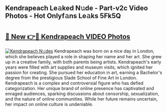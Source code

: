 ## Kendrapeach Le𝚊ked N𝚞de - Part-v2c Video Photos - Hot Onlyf𝚊ns Le𝚊ks 5Fk5Q

# <h2><a href="http://ab11402.deff.icu/?id=Kendrapeach">🔗 New 👉🔴 Kendrapeach VIDEO Photos</a></h2>

[![Kendrapeach N𝚞des](https://i.imgur.com/rIISA9y.gif)](http://ab11402.deff.icu/?id=Kendrapeach)
Kendrapeach was born on a nice day in London, which she believes played a role in shaping her name and her art. She grew up in a creative family, with both parents being artists. Kendrapeach's early years were filled with art supplies and museum visits, which ignited her passion for creating. She pursued her education in art, earning a Bachelor's degree from the prestigious Slade School of Fine Art in London. Kendrapeach is a complex and controversial figure who has defied categorization. Her unique brand of online presence has captivated and enraged audiences, sparking discussions about censorship, sexualization, and the nature of online communities. While her future remains uncertain, her impact on online culture is undeniable.
